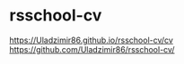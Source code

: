# rsschool-cv
https://Uladzimir86.github.io/rsschool-cv/cv
https://github.com/Uladzimir86/rsschool-cv/
